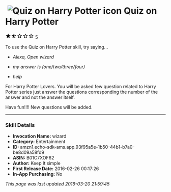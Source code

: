 # &nbsp;<img src="https://github.com/dale3h/alexa-skills-list/raw/master/skills/quiz-on-harry-potter/B01C7XOF62/app_icon" alt="Quiz on Harry Potter icon" width="36"> Quiz on Harry Potter
![1.7 stars](../../../images/ic_star_black_18dp_1x.png)![1.7 stars](../../../images/ic_star_half_black_18dp_1x.png)![1.7 stars](../../../images/ic_star_border_black_18dp_1x.png)![1.7 stars](../../../images/ic_star_border_black_18dp_1x.png)![1.7 stars](../../../images/ic_star_border_black_18dp_1x.png) 5

To use the Quiz on Harry Potter skill, try saying...

* *Alexa, Open wizard*

* *my answer is (one/two/three/four)*

* *help*

For Harry Potter Lovers. You will be asked few question related to Harry Potter series just answer the questions corresponding the number of the answer and not the answer itself.

Have fun!!!! New questions will be added.

***

### Skill Details

* **Invocation Name:** wizard
* **Category:** Entertainment
* **ID:** amzn1.echo-sdk-ams.app.93f95a5e-1b50-44b1-b7a0-be8d09a58fd9
* **ASIN:** B01C7XOF62
* **Author:** Keep It simple
* **First Release Date:** 2016-02-26 00:17:26
* **In-App Purchasing:** No

*This page was last updated 2016-03-20 21:59:45*
